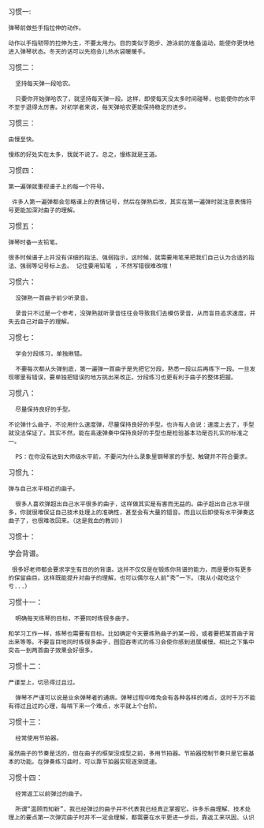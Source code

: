 习惯一:

    弹琴前做些手指拉伸的动作。

    动作以手指韧带的拉伸为主，不要太用力。目的类似于跑步、游泳前的准备运动，能使你更快地进入弹琴状态。冬天的话可以先抱会儿热水袋暖暖手。



习惯二：

      坚持每天弹一段哈农。

      只要你开始弹哈农了，就坚持每天弹一段。这样，即使每天没太多时间碰琴，也能使你的水平不至于退得太厉害。对初学者来说，每天弹哈农更能保持稳定的进步。



习惯三：

    由慢至快。

    慢练的好处实在太多，我就不说了。总之，慢练就是王道。



习惯四：

    第一遍弹就重视谱子上的每一个符号。

     许多人第一遍弹都会忽略谱上的表情记号，然后在弹熟后改，其实在第一遍弹时就注意表情符号更能加深对曲子的理解。



习惯五：

    弹琴时备一支铅笔。

    很多时候谱子上并没有详细的指法、强弱指示，这时候，就需要用笔来把我们自己认为合适的指法、强弱等记号标上去。 记住要用铅笔 ，不然写错很难改哦！



习惯六：

      没弹熟一首曲子前少听录音。

      录音只不过是一个参考，没弹熟就听录音往往会导致我们去模仿录音，从而盲目追求速度，并失去自己对曲子的理解。



习惯七：

      学会分段练习，单独揪错。

      不要每次都从头弹到底，第一遍弹一首曲子是先把它分段，熟悉一段以后再练下一段。一旦发现哪里有错误，要单独把错误的地方挑出来改正。分段练习也更有利于曲子的整体把握。



习惯八：

      尽量保持良好的手型。

    不论弹什么曲子，不论用什么速度弹，尽量保持良好的手型。也许有人会说：速度上去了，手型就没法保证了。其实不然，能在高速弹奏中保持良好的手型也是检验基本功是否扎实的标准之一。

      PS：在你没有达到大师级水平前，不要问为什么录象里钢琴家的手型、触键并不符合要求。
习惯九：

    弹与自己水平相近的曲子。

      很多人喜欢弹超出自己水平很多的曲子，这样做其实是有害而无益的。曲子超出自己水平很多，你就很难保证自己技术处理上的准确性，甚至会有大量的错音。而且以后即使有水平弹奏这曲子了，也很难改回来。（这是我血的教训）)
习惯十：

   学会背谱。

     很多好老师都会要求学生有目的的背谱。这并不仅仅是在锻炼你背谱的能力，而是要你有更多的保留曲目。这样既能提升对曲子的理解，也可以偶尔在人前“秀”一下。（我从小就吃这个亏...）



习惯十一：

      明确每天练琴的目标，不要同时练很多曲子。

    和学习工作一样，练琴也需要有目标。比如确定今天要练熟曲子的某一段，或者要把某首曲子背出来等等。不要盲目地同时练很多曲子，囫囵吞枣式的练习会使你感到进展缓慢。相比之下集中突击一到两首曲子效果会好很多。



习惯十二：

    严谨至上，切忌得过且过。

      弹琴不严谨可以说是业余弹琴者的通病。弹琴过程中难免会有各种各样的难点，这时千万不能有得过且过的心理，每啃下来一个难点，水平就上个台阶。



习惯十三：

      经常使用节拍器。

    虽然曲子的节奏是活的，但在曲子的框架没成型之前，多用节拍器。节拍器控制节奏只是它最基本的功能。在弹奏练习曲时，可以靠节拍器实现逐渐提速。



习惯十四：

      经常返工以前弹过的曲子。

      所谓“温顾而知新”，我已经弹过的曲子并不代表我已经真正掌握它。许多乐曲理解、技术处理上的要点第一次弹完曲子时并不一定会理解，都需要在水平更进一步后，靠返工来巩固、认识
















